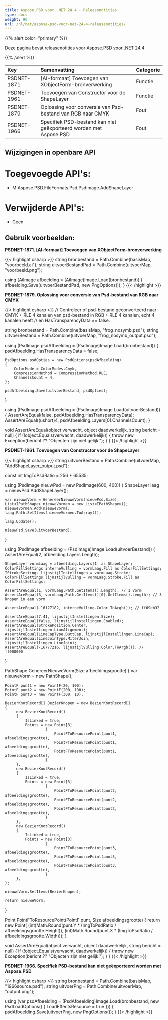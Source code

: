 ```yaml
---
title: Aspose.PSD voor .NET 24.4 - Releasenotities
type: docs
weight: 90
url: /nl/net/aspose-psd-voor-net-24-4-releasenotities/
---
```


{{% alert color="primary" %}}

Deze pagina bevat releasenotities voor [Aspose.PSD voor .NET 24.4](https://www.nuget.org/packages/Aspose.PSD/)

{{% /alert %}}

| **Key**     | **Samenvatting**                                      | **Categorie** |
|:------------|:------------------------------------------------------|:--------------|
| PSDNET-1871 | [AI-formaat] Toevoegen van XObjectForm-bronverwerking | Functie       |
| PSDNET-1961 | Toevoegen van Constructor voor de ShapeLayer          | Functie       |
| PSDNET-1879 | Oplossing voor conversie van Psd-bestand van RGB naar CMYK | Fout         |
| PSDNET-1966 | Specifiek PSD-bestand kan niet geëxporteerd worden met Aspose.PSD | Fout         |

## **Wijzigingen in openbare API**
# **Toegevoegde API's:**
- M:Aspose.PSD.FileFormats.Psd.PsdImage.AddShapeLayer

# **Verwijderde API's:**
- Geen

## **Gebruik voorbeelden:**

**PSDNET-1871. [AI-formaat] Toevoegen van XObjectForm-bronverwerking**

{{< highlight csharp >}}
string bronbestand = Path.Combine(basisMap, "voorbeeld.ai");
string uitvoerBestandPad = Path.Combine(uitvoerMap, "voorbeeld.png");

using (AiImage afbeelding = (AiImage)Image.Load(bronbestand))
{
    afbeelding.Save(uitvoerBestandPad, new PngOptions());
}
{{< /highlight >}}

**PSDNET-1879. Oplossing voor conversie van Psd-bestand van RGB naar CMYK**

{{< highlight csharp >}}
// Controleer of psd-bestand geconverteerd naar CMYK + RLE 4 kanalen van psd-bestand in RGB + RLE 4 kanalen, echt 4 kanalen heeft 
// en HasTransparencyData == false.

string bronbestand = Path.Combine(basisMap, "frog_nosymb.psd");
string uitvoerBestand = Path.Combine(uitvoerMap, "frog_nosymb_output.psd");

using (PsdImage psdAfbeelding = (PsdImage)Image.Load(bronbestand))
{
    psdAfbeelding.HasTransparencyData = false;

    PsdOptions psdOpties = new PsdOptions(psdAfbeelding)
    {
        ColorMode = ColorModes.Cmyk,
        CompressionMethod = CompressionMethod.RLE,
        ChannelsCount = 4,
    };

    psdAfbeelding.Save(uitvoerBestand, psdOpties);
}

using (PsdImage psdAfbeelding = (PsdImage)Image.Load(uitvoerBestand))
{
    AssertAreEqual(false, psdAfbeelding.HasTransparencyData);
    AssertAreEqual((ushort)4, psdAfbeelding.Layers[0].ChannelsCount);
}

void AssertAreEqual(object verwacht, object daadwerkelijk, string bericht = null)
{
    if (!object.Equals(verwacht, daadwerkelijk))
    {
        throw new Exception(bericht ?? "Objecten zijn niet gelijk.");
    }
}
{{< /highlight >}}

**PSDNET-1961. Toevoegen van Constructor voor de ShapeLayer**

{{< highlight csharp >}}
string uitvoerBestand = Path.Combine(uitvoerMap, "AddShapeLayer_output.psd");

const int ImgToPsdRatio = 256 * 65535;

using (PsdImage nieuwPsd = new PsdImage(600, 400))
{
    ShapeLayer laag = nieuwPsd.AddShapeLayer();

    var nieuweVorm = GenereerNieuweVorm(nieuwPsd.Size);
    List<IPathShape> nieuweVormen = new List<IPathShape>();
    nieuweVormen.Add(nieuweVorm);
    laag.Path.SetItems(nieuweVormen.ToArray());

    laag.Update();

    nieuwPsd.Save(uitvoerBestand);
}

using (PsdImage afbeelding = (PsdImage)Image.Load(uitvoerBestand))
{
    AssertAreEqual(2, afbeelding.Layers.Length);

    ShapeLayer vormLaag = afbeelding.Layers[1] as ShapeLayer;
    ColorFillSettings interneVulling = vormLaag.Fill as ColorFillSettings;
    IStrokeSettings lijnstijlInstellingen = vormLaag.Stroke;
    ColorFillSettings lijnstijlVulling = vormLaag.Stroke.Fill as ColorFillSettings;

    AssertAreEqual(1, vormLaag.Path.GetItems().Length); // 1 Vorm
    AssertAreEqual(3, vormLaag.Path.GetItems()[0].GetItems().Length); // 3 knopen in een vorm

    AssertAreEqual(-16127182, interneVulling.Color.ToArgb()); // ff09eb32

    AssertAreEqual(7.41, lijnstijlInstellingen.Size);
    AssertAreEqual(false, lijnstijlInstellingen.Enabled);
    AssertAreEqual(StrokePosition.Center, lijnstijlInstellingen.LineAlignment);
    AssertAreEqual(LineCapType.ButtCap, lijnstijlInstellingen.LineCap);
    AssertAreEqual(LineJoinType.MiterJoin, lijnstijlInstellingen.LineJoin);
    AssertAreEqual(-16777216, lijnstijlVulling.Color.ToArgb()); // ff000000
}

PathShape GenereerNieuweVorm(Size afbeeldingsgrootte)
{
    var nieuweVorm = new PathShape();

    PointF punt1 = new PointF(20, 100);
    PointF punt2 = new PointF(200, 100);
    PointF punt3 = new PointF(300, 10);

    BezierKnotRecord[] BezierKnopen = new BezierKnotRecord[]
    {
         new BezierKnotRecord()
         {
             IsLinked = true,
             Points = new Point[3]
                      {
                          PointFToResourcePoint(punt1, afbeeldingsgrootte),
                          PointFToResourcePoint(punt1, afbeeldingsgrootte),
                          PointFToResourcePoint(punt1, afbeeldingsgrootte),
                      }
         },
         new BezierKnotRecord()
         {
             IsLinked = true,
             Points = new Point[3]
                      {
                          PointFToResourcePoint(punt2, afbeeldingsgrootte),
                          PointFToResourcePoint(punt2, afbeeldingsgrootte),
                          PointFToResourcePoint(punt2, afbeeldingsgrootte),
                      }
         },
         new BezierKnotRecord()
         {
             IsLinked = true,
             Points = new Point[3]
                      {
                          PointFToResourcePoint(punt3, afbeeldingsgrootte),
                          PointFToResourcePoint(punt3, afbeeldingsgrootte),
                          PointFToResourcePoint(punt3, afbeeldingsgrootte),
                      }
         },
    };

    nieuweVorm.SetItems(BezierKnopen);

    return nieuweVorm;
}

Point PointFToResourcePoint(PointF punt, Size afbeeldingsgrootte)
{
    return new Point(
        (int)Math.Round(punt.Y * (ImgToPsdRatio / afbeeldingsgrootte.Height)),
        (int)Math.Round(punt.X * (ImgToPsdRatio / afbeeldingsgrootte.Width)));
}

void AssertAreEqual(object verwacht, object daadwerkelijk, string bericht = null)
{
    if (!object.Equals(verwacht, daadwerkelijk))
    {
        throw new Exception(bericht ?? "Objecten zijn niet gelijk.");
    }
}
{{< /highlight >}}

**PSDNET-1966. Specifiek PSD-bestand kan niet geëxporteerd worden met Aspose.PSD**

{{< highlight csharp >}}
string bronbestand = Path.Combine(basisMap, "1966source.psd");
string uitvoerPng = Path.Combine(uitvoerMap, "output.png");

using (var psdAfbeelding = (PsdAfbeelding)Image.Load(bronbestand, new PsdLoadOptions() { LoadEffectsResource = true }))
{
    psdAfbeelding.Save(uitvoerPng, new PngOptions());
}
{{< /highlight >}}
